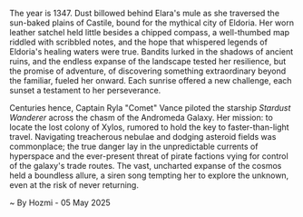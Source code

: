 
The year is 1347.  Dust billowed behind Elara's mule as she traversed the sun-baked plains of Castile, bound for the mythical city of Eldoria.  Her worn leather satchel held little besides a chipped compass, a well-thumbed map riddled with scribbled notes, and the hope that whispered legends of Eldoria's healing waters were true. Bandits lurked in the shadows of ancient ruins, and the endless expanse of the landscape tested her resilience, but the promise of adventure, of discovering something extraordinary beyond the familiar, fueled her onward. Each sunrise offered a new challenge, each sunset a testament to her perseverance.


Centuries hence, Captain Ryla "Comet" Vance piloted the starship *Stardust Wanderer* across the chasm of the Andromeda Galaxy.  Her mission: to locate the lost colony of Xylos, rumored to hold the key to faster-than-light travel. Navigating treacherous nebulae and dodging asteroid fields was commonplace; the true danger lay in the unpredictable currents of hyperspace and the ever-present threat of pirate factions vying for control of the galaxy's trade routes.  The vast, uncharted expanse of the cosmos held a boundless allure, a siren song tempting her to explore the unknown, even at the risk of never returning.

~ By Hozmi - 05 May 2025
